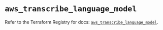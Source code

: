 # `aws_transcribe_language_model`

Refer to the Terraform Registry for docs: [`aws_transcribe_language_model`](https://registry.terraform.io/providers/hashicorp/aws/4.54.0/docs/resources/transcribe_language_model).
